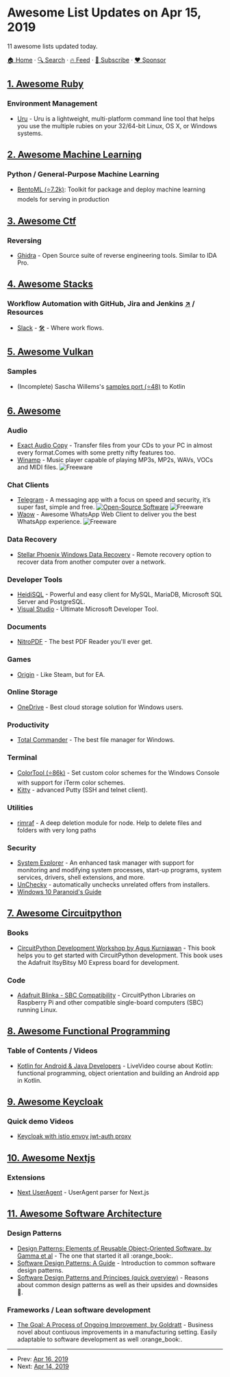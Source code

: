 # Awesome List Updates on Apr 15, 2019

11 awesome lists updated today.

[🏠 Home](/README.md) · [🔍 Search](https://www.trackawesomelist.com/search/) · [🔥 Feed](https://www.trackawesomelist.com/rss.xml) · [📮 Subscribe](https://trackawesomelist.us17.list-manage.com/subscribe?u=d2f0117aa829c83a63ec63c2f&id=36a103854c) · [❤️  Sponsor](https://github.com/sponsors/theowenyoung)



## [1. Awesome Ruby](/content/markets/awesome-ruby/README.md)

### Environment Management

*   [Uru](https://bitbucket.org/jonforums/uru) - Uru is a lightweight, multi-platform command line tool that helps you use the multiple rubies on your 32/64-bit Linux, OS X, or Windows systems.

## [2. Awesome Machine Learning](/content/josephmisiti/awesome-machine-learning/README.md)

### Python / General-Purpose Machine Learning

*   [BentoML (⭐7.2k)](https://github.com/bentoml/bentoml): Toolkit for package and deploy machine learning models for serving in production

## [3. Awesome Ctf](/content/apsdehal/awesome-ctf/README.md)

### Reversing

*   [Ghidra](https://ghidra-sre.org/) - Open Source suite of reverse engineering tools.  Similar to IDA Pro.

## [4. Awesome Stacks](/content/stackshareio/awesome-stacks/README.md)

### Workflow Automation with GitHub, Jira and Jenkins [↗](https://awesomestacks.dev/workflow-automation-with-git-hub-jira-and-jenkins) / Resources

*   [Slack](https://slack.com) - [🛠️](https://stackshare.io/slack) - Where work flows.

## [5. Awesome Vulkan](/content/vinjn/awesome-vulkan/README.md)

### Samples

*   (Incomplete) Sascha Willems's [samples port (⭐48)](https://github.com/jvm-graphics-labs/Vulkan) to Kotlin

## [6. Awesome](/content/Awesome-Windows/Awesome/README.md)

### Audio

*   [Exact Audio Copy](http://www.exactaudiocopy.de/) - Transfer files from your CDs to your PC in almost every format.Comes with some pretty nifty features too.
*   [Winamp](http://www.winamp.com/) - Music player capable of playing MP3s, MP2s, WAVs, VOCs and MIDI files. ![Freeware](https://cdn.rawgit.com/Awesome-Windows/Awesome/master/media/free.svg)

### Chat Clients

*   [Telegram](https://desktop.telegram.org/) - A messaging app with a focus on speed and security, it’s super fast, simple and free. [![Open-Source Software](https://cdn.rawgit.com/Awesome-Windows/Awesome/master/media/OSS.svg)](https://telegram.org/apps)  ![Freeware](https://cdn.rawgit.com/Awesome-Windows/Awesome/master/media/free.svg)
*   [Waow](http://dedg3.com/wao/) - Awesome WhatsApp Web Client to deliver you the best WhatsApp experience. ![Freeware](https://cdn.rawgit.com/Awesome-Windows/Awesome/master/media/free.svg)

### Data Recovery

*   [Stellar Phoenix Windows Data Recovery](http://www.stellarinfo.com/windows-data-recovery.php) - Remote recovery option to recover data from another computer over a network.

### Developer Tools

*   [HeidiSQL](http://www.heidisql.com/) - Powerful and easy client for MySQL, MariaDB, Microsoft SQL Server and PostgreSQL.
*   [Visual Studio](https://www.visualstudio.com/) - Ultimate Microsoft Developer Tool.

### Documents

*   [NitroPDF](https://www.gonitro.com/pdf-reader) - The best PDF Reader you'll ever get.

### Games

*   [Origin](https://www.origin.com/en-in/store/) - Like Steam, but for EA.

### Online Storage

*   [OneDrive](https://onedrive.live.com/about/en-us/download/) - Best cloud storage solution for Windows users.

### Productivity

*   [Total Commander](https://www.ghisler.com/) - The best file manager for Windows.

### Terminal

*   [ColorTool (⭐86k)](https://github.com/Microsoft/Console/tree/master/tools/ColorTool) - Set custom color schemes for the Windows Console with support for iTerm color schemes.
*   [Kitty](http://www.9bis.net/kitty/) - advanced Putty (SSH and telnet client).

### Utilities

*   [rimraf](https://www.npmjs.com/package/rimraf) - A deep deletion module for node. Help to delete files and folders with very long paths

### Security

*   [System Explorer](http://systemexplorer.net) - An enhanced task manager with support for monitoring and modifying system processes, start-up programs, system services, drivers, shell extensions, and more.
*   [UnChecky](https://unchecky.com/) - automatically unchecks unrelated offers from installers.
*   [Windows 10 Paranoid's Guide](http://www.zdnet.com/article/how-to-secure-windows-10-the-paranoids-guide/)

## [7. Awesome Circuitpython](/content/adafruit/awesome-circuitpython/README.md)

### Books

*   [CircuitPython Development Workshop by Agus Kurniawan](https://www.amazon.com/CircuitPython-Development-Workshop-Agus-Kurniawan-ebook/dp/B07H2BDQLD/) - This book helps you to get started with CircuitPython development. This book uses the Adafruit ItsyBitsy M0 Express board for development.

### Code

*   [Adafruit Blinka - SBC Compatibility](https://learn.adafruit.com/circuitpython-on-raspberrypi-linux?view=all) - CircuitPython Libraries on Raspberry Pi and other compatible single-board computers (SBC) running Linux.

## [8. Awesome Functional Programming](/content/lucasviola/awesome-functional-programming/README.md)

### Table of Contents / Videos

*   [Kotlin for Android & Java Developers](https://www.manning.com/livevideo/kotlin-for-android-and-java-developers) - LiveVideo course about Kotlin: functional programming, object orientation and building an Android app in Kotlin.

## [9. Awesome Keycloak](/content/thomasdarimont/awesome-keycloak/README.md)

### Quick demo Videos

*   [Keycloak with istio envoy jwt-auth proxy](https://www.youtube.com/watch?v=wscX7JMfuBI)

## [10. Awesome Nextjs](/content/unicodeveloper/awesome-nextjs/README.md)

### Extensions

*   [Next UserAgent](https://github.com/tokuda109/next-useragent) - UserAgent parser for Next.js

## [11. Awesome Software Architecture](/content/simskij/awesome-software-architecture/README.md)

### Design Patterns

*   [Design Patterns: Elements of Reusable Object-Oriented Software, by Gamma et al](https://www.amazon.com/Design-Patterns-Elements-Reusable-Object-Oriented/dp/0201633612/) - The one that started it all :orange\_book:.
*   [Software Design Patterns: A Guide](https://airbrake.io/blog/design-patterns/software-design-patterns-guide) - Introduction to common software design patterns.
*   [Software Design Patterns and Principes (quick overview)](https://www.youtube.com/watch?v=WV2Ed1QTst8) - Reasons about common design patterns as well as their upsides and downsides 🎥.

### Frameworks / Lean software development

*   [The Goal: A Process of Ongoing Improvement, by Goldratt](https://www.amazon.com/Goal-Process-Ongoing-Improvement/dp/0884270610) - Business novel about contiuous improvements in a manufacturing setting. Easily adaptable to software development as well :orange\_book:.

---

- Prev: [Apr 16, 2019](/content/2019/04/16/README.md)
- Next: [Apr 14, 2019](/content/2019/04/14/README.md)